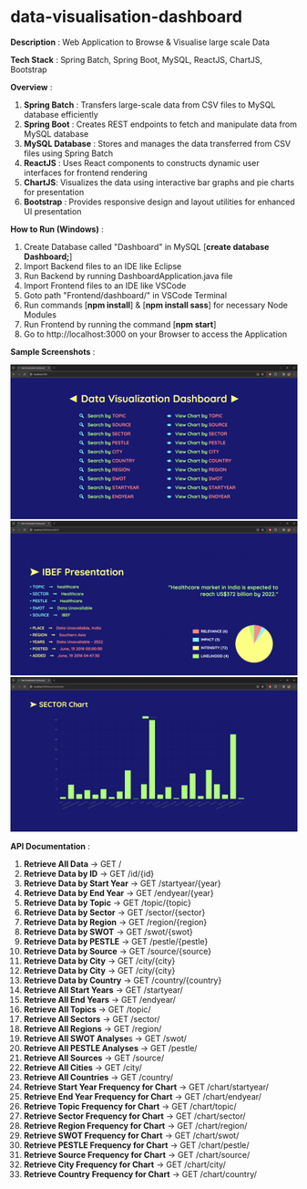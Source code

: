 # data-visualisation-dashboard

**Description** : Web Application to Browse & Visualise large scale Data

**Tech Stack** : Spring Batch, Spring Boot, MySQL, ReactJS, ChartJS, Bootstrap

**Overview** :

1. **Spring Batch** : Transfers large-scale data from CSV files to MySQL database efficiently
2. **Spring Boot** : Creates REST endpoints to fetch and manipulate data from MySQL database
3. **MySQL Database** : Stores and manages the data transferred from CSV files using Spring Batch
4. **ReactJS** : Uses React components to constructs dynamic user interfaces for frontend rendering
5. **ChartJS**: Visualizes the data using interactive bar graphs and pie charts for presentation
6. **Bootstrap** : Provides responsive design and layout utilities for enhanced UI presentation

**How to Run (Windows)** :

1. Create Database called "Dashboard" in MySQL [**create database Dashboard;**]
2. Import Backend files to an IDE like Eclipse
3. Run Backend by running DashboardApplication.java file
4. Import Frontend files to an IDE like VSCode
5. Goto path "Frontend/dashboard/" in VSCode Terminal
6. Run commands [**npm install**] & [**npm install sass**] for necessary Node Modules
7. Run Frontend by running the command [**npm start**]
8. Go to http://localhost:3000 on your Browser to access the Application

**Sample Screenshots** :

![](screenshot1.png)
![](screenshot2.png)
![](screenshot3.png)

**API Documentation** :

1. **Retrieve All Data** -> GET /
2. **Retrieve Data by ID** -> GET /id/{id}
3. **Retrieve Data by Start Year** -> GET /startyear/{year}
4. **Retrieve Data by End Year** -> GET /endyear/{year}
5. **Retrieve Data by Topic** -> GET /topic/{topic}
6. **Retrieve Data by Sector** -> GET /sector/{sector}
7. **Retrieve Data by Region** -> GET /region/{region}
8. **Retrieve Data by SWOT** -> GET /swot/{swot}
9. **Retrieve Data by PESTLE** -> GET /pestle/{pestle}
10. **Retrieve Data by Source** -> GET /source/{source}
11. **Retrieve Data by City** -> GET /city/{city}
12. **Retrieve Data by City** -> GET /city/{city}
13. **Retrieve Data by Country** -> GET /country/{country}
14. **Retrieve All Start Years** -> GET /startyear/
15. **Retrieve All End Years** -> GET /endyear/
16. **Retrieve All Topics** -> GET /topic/
17. **Retrieve All Sectors** -> GET /sector/
18. **Retrieve All Regions** -> GET /region/
19. **Retrieve All SWOT Analyse**s -> GET /swot/
20. **Retrieve All PESTLE Analyses** -> GET /pestle/
21. **Retrieve All Sources** -> GET /source/
22. **Retrieve All Cities** -> GET /city/
23. **Retrieve All Countries** -> GET /country/
24. **Retrieve Start Year Frequency for Chart** -> GET /chart/startyear/
25. **Retrieve End Year Frequency for Chart** -> GET /chart/endyear/
26. **Retrieve Topic Frequency for Chart** -> GET /chart/topic/
27. **Retrieve Sector Frequency for Chart** -> GET /chart/sector/
28. **Retrieve Region Frequency for Chart** -> GET /chart/region/
29. **Retrieve SWOT Frequency for Chart** -> GET /chart/swot/
30. **Retrieve PESTLE Frequency for Chart** -> GET /chart/pestle/
31. **Retrieve Source Frequency for Chart** -> GET /chart/source/
32. **Retrieve City Frequency for Chart** -> GET /chart/city/
33. **Retrieve Country Frequency for Chart** -> GET /chart/country/

